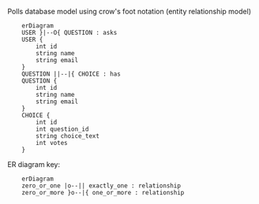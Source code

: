 Polls database model using crow's foot notation (entity relationship model)

```mermaid
    erDiagram
    USER }|--O{ QUESTION : asks
    USER {
        int id
        string name
        string email
    }
    QUESTION ||--|{ CHOICE : has
    QUESTION {
        int id
        string name
        string email
    }
    CHOICE {
        int id
        int question_id
        string choice_text
        int votes
    }
```
ER diagram key:
```mermaid
    erDiagram
    zero_or_one |o--|| exactly_one : relationship
    zero_or_more }o--|{ one_or_more : relationship


```
